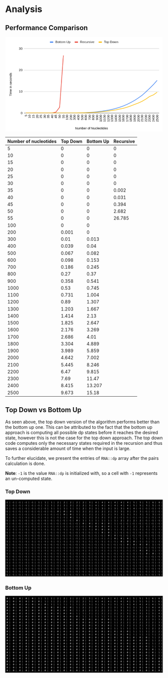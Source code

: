 # Analysis

## Performance Comparison

![graph](images/graph.png)

| Number of nucleotides | Top Down | Bottom Up | Recursive |
| --------------------- | -------- | --------- | --------- |
| 5                     | 0        | 0         | 0         |
| 10                    | 0        | 0         | 0         |
| 15                    | 0        | 0         | 0         |
| 20                    | 0        | 0         | 0         |
| 25                    | 0        | 0         | 0         |
| 30                    | 0        | 0         | 0         |
| 35                    | 0        | 0         | 0.002     |
| 40                    | 0        | 0         | 0.031     |
| 45                    | 0        | 0         | 0.394     |
| 50                    | 0        | 0         | 2.682     |
| 55                    | 0        | 0         | 26.785    |
| 100                   | 0        | 0         |           |
| 200                   | 0.001    | 0         |           |
| 300                   | 0.01     | 0.013     |           |
| 400                   | 0.039    | 0.04      |           |
| 500                   | 0.067    | 0.082     |           |
| 600                   | 0.098    | 0.153     |           |
| 700                   | 0.186    | 0.245     |           |
| 800                   | 0.27     | 0.37      |           |
| 900                   | 0.358    | 0.541     |           |
| 1000                  | 0.53     | 0.745     |           |
| 1100                  | 0.731    | 1.004     |           |
| 1200                  | 0.89     | 1.307     |           |
| 1300                  | 1.203    | 1.667     |           |
| 1400                  | 1.414    | 2.13      |           |
| 1500                  | 1.825    | 2.647     |           |
| 1600                  | 2.176    | 3.269     |           |
| 1700                  | 2.686    | 4.01      |           |
| 1800                  | 3.304    | 4.889     |           |
| 1900                  | 3.989    | 5.859     |           |
| 2000                  | 4.642    | 7.002     |           |
| 2100                  | 5.445    | 8.246     |           |
| 2200                  | 6.47     | 9.815     |           |
| 2300                  | 7.69     | 11.47     |           |
| 2400                  | 8.415    | 13.207    |           |
| 2500                  | 9.673    | 15.18     |           |

## Top Down vs Bottom Up

As seen above, the top down version of the algorithm performs better than the bottom up one. This can be attributed to the fact that the bottom up approach is computing all possible dp states before it reaches the desired state, however this is not the case for the top down approach. The top down code computes only the necessary states required in the recursion and thus saves a considerable amount of time when the input is large.

To further elucidate, we present the entries of `RNA::dp` array after the pairs calculation is done.

**Note**: `-1` is the value `RNA::dp` is initialized with, so a cell with `-1` represents an un-computed state.

### Top Down

![top](images/top.png)

### Bottom Up

![bottom](images/bottom.png)